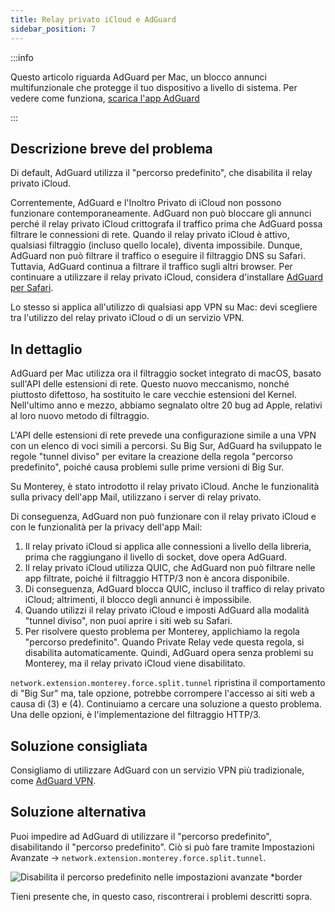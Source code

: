 ```yaml
---
title: Relay privato iCloud e AdGuard
sidebar_position: 7
---
```


:::info

Questo articolo riguarda AdGuard per Mac, un blocco annunci multifunzionale che protegge il tuo dispositivo a livello di sistema. Per vedere come funziona, [scarica l'app AdGuard](https://agrd.io/download-kb-adblock)

:::

## Descrizione breve del problema

Di default, AdGuard utilizza il "percorso predefinito", che disabilita il relay privato iCloud.

Correntemente, AdGuard e l'Inoltro Privato di iCloud non possono funzionare contemporaneamente. AdGuard non può bloccare gli annunci perché il relay privato iCloud crittografa il traffico prima che AdGuard possa filtrare le connessioni di rete. Quando il relay privato iCloud è attivo, qualsiasi filtraggio (incluso quello locale), diventa impossibile. Dunque, AdGuard non può filtrare il traffico o eseguire il filtraggio DNS su Safari. Tuttavia, AdGuard continua a filtrare il traffico sugli altri browser. Per continuare a utilizzare il relay privato iCloud, considera d'installare [AdGuard per Safari](https://adguard.com/adguard-safari/overview.html).

Lo stesso si applica all'utilizzo di qualsiasi app VPN su Mac: devi scegliere tra l'utilizzo del relay privato iCloud o di un servizio VPN.

## In dettaglio

AdGuard per Mac utilizza ora il filtraggio socket integrato di macOS, basato sull'API delle estensioni di rete. Questo nuovo meccanismo, nonché piuttosto difettoso, ha sostituito le care vecchie estensioni del Kernel. Nell'ultimo anno e mezzo, abbiamo segnalato oltre 20 bug ad Apple, relativi al loro nuovo metodo di filtraggio.

L'API delle estensioni di rete prevede una configurazione simile a una VPN con un elenco di voci simili a percorsi. Su Big Sur, AdGuard ha sviluppato le regole "tunnel diviso" per evitare la creazione della regola "percorso predefinito", poiché causa problemi sulle prime versioni di Big Sur.

Su Monterey, è stato introdotto il relay privato iCloud. Anche le funzionalità sulla privacy dell'app Mail, utilizzano i server di relay privato.

Di conseguenza, AdGuard non può funzionare con il relay privato iCloud e con le funzionalità per la privacy dell'app Mail:

1. Il relay privato iCloud si applica alle connessioni a livello della libreria, prima che raggiungano il livello di socket, dove opera AdGuard.
2. Il relay privato iCloud utilizza QUIC, che AdGuard non può filtrare nelle app filtrate, poiché il filtraggio HTTP/3 non è ancora disponibile.
3. Di conseguenza, AdGuard blocca QUIC, incluso il traffico di relay privato iCloud; altrimenti, il blocco degli annunci è impossibile.
4. Quando utilizzi il relay privato iCloud e imposti AdGuard alla modalità "tunnel diviso", non puoi aprire i siti web su Safari.
5. Per risolvere questo problema per Monterey, applichiamo la regola "percorso predefinito". Quando Private Relay vede questa regola, si disabilita automaticamente. Quindi, AdGuard opera senza problemi su Monterey, ma il relay privato iCloud viene disabilitato.

`network.extension.monterey.force.split.tunnel` ripristina il comportamento di "Big Sur" ma, tale opzione, potrebbe corrompere l'accesso ai siti web a causa di (3) e (4). Continuiamo a cercare una soluzione a questo problema. Una delle opzioni, è l'implementazione del filtraggio HTTP/3.

## Soluzione consigliata

Consigliamo di utilizzare AdGuard con un servizio VPN più tradizionale, come [AdGuard VPN](https://adguard-vpn.com/).

## Soluzione alternativa

Puoi impedire ad AdGuard di utilizzare il "percorso predefinito", disabilitando il "percorso predefinito". Ciò si può fare tramite Impostazioni Avanzate → `network.extension.monterey.force.split.tunnel`.

![Disabilita il percorso predefinito nelle impostazioni avanzate *border](https://cdn.adtidy.org/content/kb/ad_blocker/mac/mac_adguard_advanced_settings.jpg)

Tieni presente che, in questo caso, riscontrerai i problemi descritti sopra.
